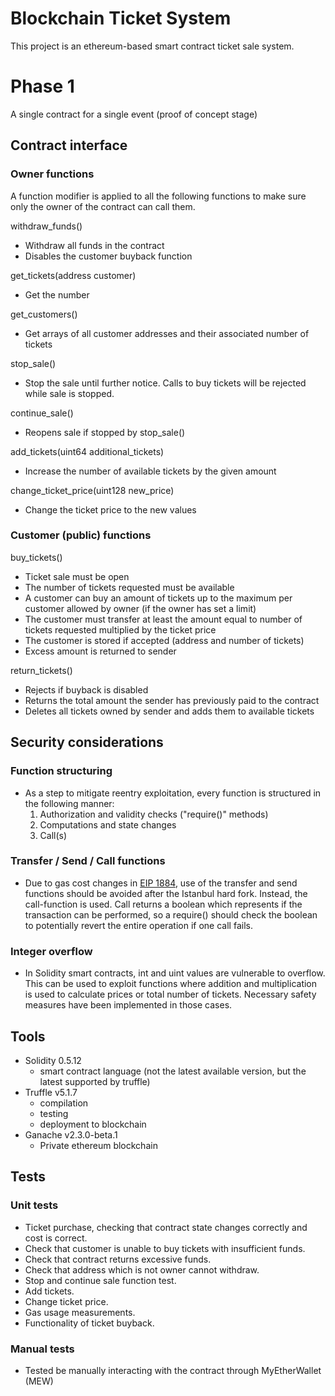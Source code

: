 # Blockchain Ticket System
This project is an ethereum-based smart contract ticket sale system. 

# Phase 1 
A single contract for a single event (proof of concept stage)

## Contract interface
### Owner functions
A function modifier is applied to all the following functions to make sure only the owner of the contract can call them.


withdraw_funds()
- Withdraw all funds in the contract
- Disables the customer buyback function

get_tickets(address customer)
- Get the number 

get_customers()
- Get arrays of all customer addresses and their associated number of tickets

stop_sale()
- Stop the sale until further notice. Calls to buy tickets will be rejected while sale is stopped.

continue_sale()
- Reopens sale if stopped by stop_sale()

add_tickets(uint64 additional_tickets)
- Increase the number of available tickets by the given amount

change_ticket_price(uint128 new_price)
- Change the ticket price to the new values

### Customer (public) functions
buy_tickets()
- Ticket sale must be open
- The number of tickets requested must be available
- A customer can buy an amount of tickets up to the maximum per customer allowed by owner (if the owner has set a limit)
- The customer must transfer at least the amount equal to number of tickets requested multiplied by the ticket price
- The customer is stored if accepted (address and number of tickets)
- Excess amount is returned to sender

return_tickets()
- Rejects if buyback is disabled
- Returns the total amount the sender has previously paid to the contract
- Deletes all tickets owned by sender and adds them to available tickets

## Security considerations

### Function structuring
- As a step to mitigate reentry exploitation, every function is structured in the following manner: 
	1. Authorization and validity checks ("require()" methods)
	2. Computations and state changes
	3. Call(s)

### Transfer / Send / Call functions
- Due to gas cost changes in [EIP 1884](https://eips.ethereum.org/EIPS/eip-1884), use of the transfer and send functions should be avoided after the Istanbul hard fork. Instead, the call-function is used. Call returns a boolean which represents if the transaction can be performed, so a require() should check the boolean to potentially revert the entire operation if one call fails. 

### Integer overflow
- In Solidity smart contracts, int and uint values are vulnerable to overflow. This can be used to exploit functions where addition and multiplication is used to calculate prices or total number of tickets. Necessary safety measures have been implemented in those cases.

## Tools 
- Solidity 0.5.12
	- smart contract language (not the latest available version, but the latest supported by truffle)
- Truffle v5.1.7
	- compilation
	- testing
	- deployment to blockchain
- Ganache v2.3.0-beta.1
	- Private ethereum blockchain
	
## Tests
### Unit tests
- Ticket purchase, checking that contract state changes correctly and cost is correct.
- Check that customer is unable to buy tickets with insufficient funds.
- Check that contract returns excessive funds.
- Check that address which is not owner cannot withdraw.
- Stop and continue sale function test.
- Add tickets.
- Change ticket price. 
- Gas usage measurements.
- Functionality of ticket buyback.

### Manual tests
- Tested be manually interacting with the contract through MyEtherWallet (MEW)